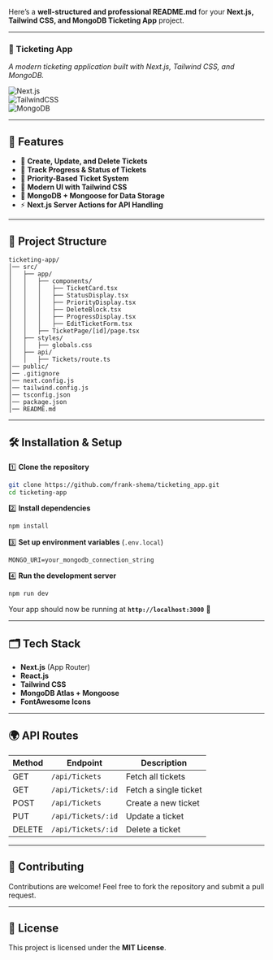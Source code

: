 Here’s a **well-structured and professional README.md** for your **Next.js, Tailwind CSS, and MongoDB Ticketing App** project.

---

### **📌 Ticketing App**

_A modern ticketing application built with Next.js, Tailwind CSS, and MongoDB._

![Next.js](https://img.shields.io/badge/Next.js-13.4.13-blue)  
![TailwindCSS](https://img.shields.io/badge/TailwindCSS-3.3.3-blue)  
![MongoDB](https://img.shields.io/badge/MongoDB-Mongoose-green)

---

## **🚀 Features**

- 📝 **Create, Update, and Delete Tickets**
- 🔄 **Track Progress & Status of Tickets**
- 📌 **Priority-Based Ticket System**
- 🎨 **Modern UI with Tailwind CSS**
- 💾 **MongoDB + Mongoose for Data Storage**
- ⚡ **Next.js Server Actions for API Handling**

---

## **📂 Project Structure**

```
ticketing-app/
│── src/
│   ├── app/
│   │   ├── components/
│   │   │   ├── TicketCard.tsx
│   │   │   ├── StatusDisplay.tsx
│   │   │   ├── PriorityDisplay.tsx
│   │   │   ├── DeleteBlock.tsx
│   │   │   ├── ProgressDisplay.tsx
│   │   │   ├── EditTicketForm.tsx
│   │   ├── TicketPage/[id]/page.tsx
│   ├── styles/
│   │   ├── globals.css
│   ├── api/
│   │   ├── Tickets/route.ts
│── public/
│── .gitignore
│── next.config.js
│── tailwind.config.js
│── tsconfig.json
│── package.json
│── README.md
```

---

## **🛠 Installation & Setup**

1️⃣ **Clone the repository**

```sh
git clone https://github.com/frank-shema/ticketing_app.git
cd ticketing-app
```

2️⃣ **Install dependencies**

```sh
npm install
```

3️⃣ **Set up environment variables** (`.env.local`)

```env
MONGO_URI=your_mongodb_connection_string
```

4️⃣ **Run the development server**

```sh
npm run dev
```

Your app should now be running at **`http://localhost:3000`** 🚀

---

## **🗂 Tech Stack**

- **Next.js** (App Router)
- **React.js**
- **Tailwind CSS**
- **MongoDB Atlas + Mongoose**
- **FontAwesome Icons**

---

## **🌍 API Routes**

| Method | Endpoint           | Description           |
| ------ | ------------------ | --------------------- |
| GET    | `/api/Tickets`     | Fetch all tickets     |
| GET    | `/api/Tickets/:id` | Fetch a single ticket |
| POST   | `/api/Tickets`     | Create a new ticket   |
| PUT    | `/api/Tickets/:id` | Update a ticket       |
| DELETE | `/api/Tickets/:id` | Delete a ticket       |

---

## **📝 Contributing**

Contributions are welcome! Feel free to fork the repository and submit a pull request.

---

## **📜 License**

This project is licensed under the **MIT License**.
